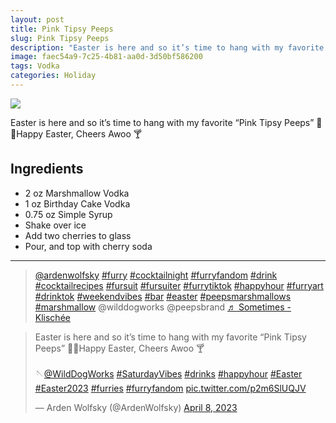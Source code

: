 ```yaml
--- 
layout: post
title: Pink Tipsy Peeps
slug: Pink Tipsy Peeps
description: "Easter is here and so it’s time to hang with my favorite “Pink Tipsy Peeps” 🐰💐Happy Easter, Cheers Awoo 🍸"
image: faec54a9-7c25-4b81-aa0d-3d50bf586200
tags: Vodka
categories: Holiday
---
```

<div class="drink-image-post"><img src="{{ site.cdn }}{{ page.image }}/public"></div>

Easter is here and so it’s time to hang with my favorite “Pink Tipsy Peeps” 🐰💐Happy Easter, Cheers Awoo 🍸

## Ingredients
* 2 oz Marshmallow Vodka
* 1 oz Birthday Cake Vodka
* 0.75 oz Simple Syrup
* Shake over ice
* Add two cherries to glass
* Pour, and top with cherry soda

<hr>

<div class="drink-media">
<blockquote class="tiktok-embed" cite="https://www.tiktok.com/@ardenwolfsky/video/7219710077782035754" data-video-id="7219710077782035754" style="max-width: 605px;min-width: 325px;" > <section> <a target="_blank" title="@ardenwolfsky" href="https://www.tiktok.com/@ardenwolfsky?refer=embed" rel="noopener">@ardenwolfsky</a> <a title="furry" target="_blank" href="https://www.tiktok.com/tag/furry?refer=embed" rel="noopener">#furry</a> <a title="cocktailnight" target="_blank" href="https://www.tiktok.com/tag/cocktailnight?refer=embed" rel="noopener">#cocktailnight</a> <a title="furryfandom" target="_blank" href="https://www.tiktok.com/tag/furryfandom?refer=embed" rel="noopener">#furryfandom</a> <a title="drink" target="_blank" href="https://www.tiktok.com/tag/drink?refer=embed" rel="noopener">#drink</a> <a title="cocktailrecipes" target="_blank" href="https://www.tiktok.com/tag/cocktailrecipes?refer=embed" rel="noopener">#cocktailrecipes</a> <a title="fursuit" target="_blank" href="https://www.tiktok.com/tag/fursuit?refer=embed" rel="noopener">#fursuit</a> <a title="fursuiter" target="_blank" href="https://www.tiktok.com/tag/fursuiter?refer=embed" rel="noopener">#fursuiter</a> <a title="furrytiktok" target="_blank" href="https://www.tiktok.com/tag/furrytiktok?refer=embed" rel="noopener">#furrytiktok</a> <a title="happyhour" target="_blank" href="https://www.tiktok.com/tag/happyhour?refer=embed" rel="noopener">#happyhour</a> <a title="furryart" target="_blank" href="https://www.tiktok.com/tag/furryart?refer=embed" rel="noopener">#furryart</a> <a title="drinktok" target="_blank" href="https://www.tiktok.com/tag/drinktok?refer=embed" rel="noopener">#drinktok</a> <a title="weekendvibes" target="_blank" href="https://www.tiktok.com/tag/weekendvibes?refer=embed" rel="noopener">#weekendvibes</a> <a title="bar" target="_blank" href="https://www.tiktok.com/tag/bar?refer=embed" rel="noopener">#bar</a> <a title="easter" target="_blank" href="https://www.tiktok.com/tag/easter?refer=embed" rel="noopener">#easter</a> <a title="peepsmarshmallows" target="_blank" href="https://www.tiktok.com/tag/peepsmarshmallows?refer=embed" rel="noopener">#peepsmarshmallows</a> <a title="marshmallow" target="_blank" href="https://www.tiktok.com/tag/marshmallow?refer=embed" rel="noopener">#marshmallow</a> @wilddogworks @peepsbrand <a target="_blank" title="♬ Sometimes - Klischée" href="https://www.tiktok.com/music/Sometimes-6756270833854842882?refer=embed" rel="noopener">♬ Sometimes - Klischée</a> </section> </blockquote> <script async src="https://www.tiktok.com/embed.js"></script>

<blockquote class="twitter-tweet tw-align-center"><p lang="en" dir="ltr">Easter is here and so it’s time to hang with my favorite “Pink Tipsy Peeps” 🐰💐Happy Easter, Cheers Awoo 🍸<br> <br>🪡<a href="https://twitter.com/WildDogWorks?ref_src=twsrc%5Etfw">@WildDogWorks</a> <a href="https://twitter.com/hashtag/SaturdayVibes?src=hash&amp;ref_src=twsrc%5Etfw">#SaturdayVibes</a> <a href="https://twitter.com/hashtag/drinks?src=hash&amp;ref_src=twsrc%5Etfw">#drinks</a> <a href="https://twitter.com/hashtag/happyhour?src=hash&amp;ref_src=twsrc%5Etfw">#happyhour</a> <a href="https://twitter.com/hashtag/Easter?src=hash&amp;ref_src=twsrc%5Etfw">#Easter</a> <a href="https://twitter.com/hashtag/Easter2023?src=hash&amp;ref_src=twsrc%5Etfw">#Easter2023</a> <a href="https://twitter.com/hashtag/furries?src=hash&amp;ref_src=twsrc%5Etfw">#furries</a> <a href="https://twitter.com/hashtag/furryfandom?src=hash&amp;ref_src=twsrc%5Etfw">#furryfandom</a> <a href="https://t.co/p2m6SlUQJV">pic.twitter.com/p2m6SlUQJV</a></p>&mdash; Arden Wolfsky (@ArdenWolfsky) <a href="https://twitter.com/ArdenWolfsky/status/1644764588884344834?ref_src=twsrc%5Etfw">April 8, 2023</a></blockquote> <script async src="https://platform.twitter.com/widgets.js" charset="utf-8"></script>
</div>
